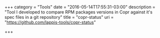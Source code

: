 +++
category = "Tools"
date = "2016-05-14T17:55:31-03:00"
description = "Tool I developed to compare RPM packages versions in Copr against it's spec files in a git repository"
title = "copr-status"
uri = "https://github.com/lappis-tools/copr-status"

+++

